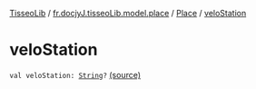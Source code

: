 [TisseoLib](../../index.md) / [fr.docjyJ.tisseoLib.model.place](../index.md) / [Place](index.md) / [veloStation](./velo-station.md)

# veloStation

`val veloStation: `[`String`](https://kotlinlang.org/api/latest/jvm/stdlib/kotlin/-string/index.html)`?` [(source)](https://github.com/docjyJ/TisseoLib/tree/master/src/main/kotlin/fr/docjyJ/tisseoLib/model/place/Place.kt#L34)